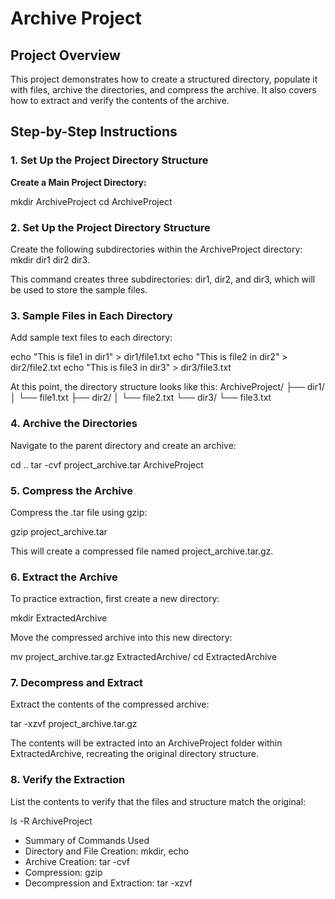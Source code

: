 # Archive Project

## Project Overview
This project demonstrates how to create a structured directory, populate it with files, archive the directories, and compress the archive. It also covers how to extract and verify the contents of the archive.

## Step-by-Step Instructions

### 1. Set Up the Project Directory Structure

**Create a Main Project Directory:**

mkdir ArchiveProject
cd ArchiveProject

### 2. Set Up the Project Directory Structure

Create the following subdirectories within the ArchiveProject directory:
mkdir dir1 dir2 dir3.

This command creates three subdirectories: dir1, dir2, and dir3, which will be used to store the sample files.

### 3. Sample Files in Each Directory
Add sample text files to each directory:

echo "This is file1 in dir1" > dir1/file1.txt
echo "This is file2 in dir2" > dir2/file2.txt
echo "This is file3 in dir3" > dir3/file3.txt

At this point, the directory structure looks like this:
ArchiveProject/
├── dir1/
│   └── file1.txt
├── dir2/
│   └── file2.txt
└── dir3/
    └── file3.txt

### 4. Archive the Directories
Navigate to the parent directory and create an archive:

cd ..
tar -cvf project_archive.tar ArchiveProject

### 5. Compress the Archive
Compress the .tar file using gzip:

gzip project_archive.tar

This will create a compressed file named project_archive.tar.gz.

### 6. Extract the Archive
To practice extraction, first create a new directory:

mkdir ExtractedArchive

Move the compressed archive into this new directory:

mv project_archive.tar.gz ExtractedArchive/
cd ExtractedArchive

### 7. Decompress and Extract
Extract the contents of the compressed archive:

tar -xzvf project_archive.tar.gz

The contents will be extracted into an ArchiveProject folder within ExtractedArchive, recreating the original directory structure.

### 8. Verify the Extraction
List the contents to verify that the files and structure match the original:

ls -R ArchiveProject

- Summary of Commands Used
- Directory and File Creation: mkdir, echo
- Archive Creation: tar -cvf
- Compression: gzip
- Decompression and Extraction: tar -xzvf